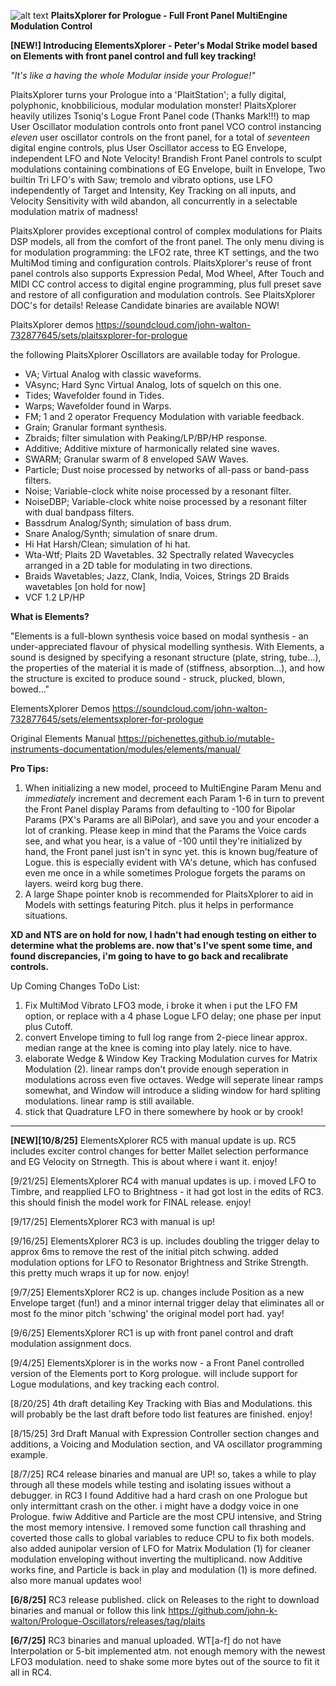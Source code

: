 ![alt text](https://github.com/john-k-walton/Prologue-Oscillators/blob/main/IMG_0974.png)
**PlaitsXplorer for Prologue - Full Front Panel MultiEngine Modulation Control**

**[NEW!] Introducing ElementsXplorer - Peter's Modal Strike model based on Elements with front panel control and full key tracking!**

*"It's like a having the whole Modular inside your Prologue!"*


PlaitsXplorer turns your Prologue into a 'PlaitStation'; a fully digital, polyphonic, knobbilicious, modular modulation monster! PlaitsXplorer heavily utilizes Tsoniq's Logue Front Panel code (Thanks Mark!!!) to map User Oscillator modulation controls onto front panel VCO control instancing *eleven* user oscillator controls on the front panel, for a total of *seventeen* digital engine controls, plus User Oscillator access to EG Envelope, independent LFO and Note Velocity! Brandish Front Panel controls to sculpt modulations containing combinations of EG Envelope, built in Envelope, Two builtin Tri LFO's with Saw; tremolo and vibrato options, use LFO independently of Target and Intensity, Key Tracking on all inputs, and Velocity Sensitivity with wild abandon, all concurrently in a selectable modulation matrix of madness! 

PlaitsXplorer provides exceptional control of complex modulations for Plaits DSP models, all from the comfort of the front panel. The only menu diving is for modulation programming: the LFO2 rate, three KT settings, and the two MultiMod timing and configuration controls. PlaitsXplorer's reuse of front panel controls also supports Expression Pedal, Mod Wheel, After Touch and MIDI CC control access to digital engine programming, plus full preset save and restore of all configuration and modulation controls. See PlaitsXplorer DOC's for details! Release Candidate binaries are available NOW!

PlaitsXplorer demos https://soundcloud.com/john-walton-732877645/sets/plaitsxplorer-for-prologue

the following PlaitsXplorer Oscillators are available today for Prologue.

- VA; Virtual Analog with classic waveforms.
- VAsync; Hard Sync Virtual Analog, lots of squelch on this one.
- Tides; Wavefolder found in Tides.
- Warps; Wavefolder found in Warps.
- FM; 1 and 2 operator Frequency Modulation with variable feedback.
- Grain; Granular formant synthesis.
- Zbraids; filter simulation with Peaking/LP/BP/HP response.
- Additive; Additive mixture of harmonically related sine waves.
- SWARM; Granular swarm of 8 enveloped SAW Waves.
- Particle; Dust noise processed by networks of all-pass or band-pass filters.
- Noise; Variable-clock white noise processed by a resonant filter.
- NoiseDBP; Variable-clock white noise processed by a resonant filter with dual bandpass filters.
- Bassdrum Analog/Synth; simulation of bass drum.
- Snare Analog/Synth; simulation of snare drum.
- Hi Hat Harsh/Clean; simulation of hi hat.
- Wta-Wtf; Plaits 2D Wavetables. 32 Spectrally related Wavecycles arranged in a 2D table for modulating in two directions.
- Braids Wavetables; Jazz, Clank, India, Voices, Strings 2D Braids wavetables [on hold for now]
- VCF 1.2 LP/HP

**What is Elements?**

"Elements is a full-blown synthesis voice based on modal synthesis - an under-appreciated flavour of physical modelling synthesis. With Elements, a sound is designed by specifying a resonant structure (plate, string, tube...), the properties of the material it is made of (stiffness, absorption...), and how the structure is excited to produce sound - struck, plucked, blown, bowed..."

ElementsXplorer Demos https://soundcloud.com/john-walton-732877645/sets/elementsxplorer-for-prologue

Original Elements Manual https://pichenettes.github.io/mutable-instruments-documentation/modules/elements/manual/

**Pro Tips:**

1. When initializing a new model, proceed to MultiEngine Param Menu and *immediately* increment and decrement each Param 1-6 in turn to prevent the Front Panel display Params from defaulting to -100 for Bipolar Params (PX's Params are all BiPolar), and save you and your encoder a lot of cranking. Please keep in mind that the Params the Voice cards see, and what you hear, is a value of -100 until they're initialized by hand, the Front panel just isn't in sync yet. this is known bug/feature of Logue. this is especially evident with VA's detune, which has confused even me once in a while sometimes Prologue forgets the params on layers. weird korg bug there.
2. A large Shape pointer knob is recommended for PlaitsXplorer to aid in Models with settings featuring Pitch. plus it helps in performance situations.


**XD and NTS are on hold for now, I hadn't had enough testing on either to determine what the problems are. now that's I've spent some time, and found discrepancies, i'm going to have to go back and recalibrate controls.**

Up Coming Changes ToDo List:
1. Fix MultiMod Vibrato LFO3 mode, i broke it when i put the LFO FM option, or replace with a 4 phase Logue LFO delay; one phase per input plus Cutoff.
2. convert Envelope timing to full log range from 2-piece linear approx. median range at the knee is coming into play lately. nice to have.
3. elaborate Wedge & Window Key Tracking Modulation curves for Matrix Modulation (2). linear ramps don't provide enough seperation in modulations across even five octaves. Wedge will seperate linear ramps somewhat, and Window will introduce a sliding window for hard spliting modulations. linear ramp is still available.
4. stick that Quadrature LFO in there somewhere by hook or by crook!
   
---------------
**[NEW][10/8/25]**
ElementsXplorer RC5 with manual update is up. RC5 includes exciter control changes for better Mallet selection performance and EG Velocity on Strnegth. This is about where i want it. enjoy! 

[9/21/25] 
ElementsXplorer RC4 with manual updates is up. i moved LFO to Timbre, and reapplied LFO to Brightness - it had got lost in the edits of RC3. this should finish the model work for FINAL release. enjoy!

[9/17/25]
ElementsXplorer RC3 with manual is up!

[9/16/25]
ElementsXplorer RC3 is up. includes doubling the trigger delay to approx 6ms to remove the rest of the initial pitch schwing. added modulation options for LFO to Resonator Brightness and Strike Strength. this pretty much wraps it up for now. enjoy! 

[9/7/25]
ElementsXplorer RC2 is up. changes include Position as a new Envelope target (fun!) and a minor internal trigger delay that eliminates all or most fo the minor pitch 'schwing' the original model port had. yay!

[9/6/25]
ElementsXplorer RC1 is up with front panel control and draft modulation assignment docs.

[9/4/25]
ElementsXplorer is in the works now - a Front Panel controlled version of the Elements port to Korg prologue. will include support for Logue modulations, and key tracking each control. 

[8/20/25]
4th draft detailing Key Tracking with Bias and Modulations. this will probably be the last draft before todo list features are finished. enjoy!

[8/15/25]
3rd Draft Manual with Expression Controller section changes and additions, a Voicing and Modulation section, and VA oscillator programming example.

[8/7/25] RC4 release binaries and manual are UP! so, takes a while to play through all these models while testing and isolating issues without a debugger. in RC3 I found Additive had a hard crash on one Prologue but only intermittant crash on the other. i might have a dodgy voice in one Prologue. fwiw Additive and Particle are the most CPU intensive, and String the most memory intensive. I removed some function call thrashing and coverted those calls to global variables to reduce CPU to fix both models. also added aunipolar version of LFO for Matrix Modulation (1) for cleaner modulation enveloping without inverting the multiplicand. now Additive works fine, and Particle is back in play and modulation (1) is more defined. also more manual updates woo!

**[6/8/25]** RC3 release published. click on Releases to the right to download binaries and manual or follow this link https://github.com/john-k-walton/Prologue-Oscillators/releases/tag/plaits

**[6/7/25]** RC3 binaries and manual uploaded. WT[a-f] do not have Interpolation or 5-bit implemented atm. not enough memory with the newest LFO3 modulation. need to shake some more bytes out of the source to fit it all in RC4.
